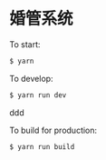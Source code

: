 # 婚管系统

To start:

```bash
$ yarn
```

To develop:

```bash
$ yarn run dev
```



ddd


To build for production:

```bash
$ yarn run build
```